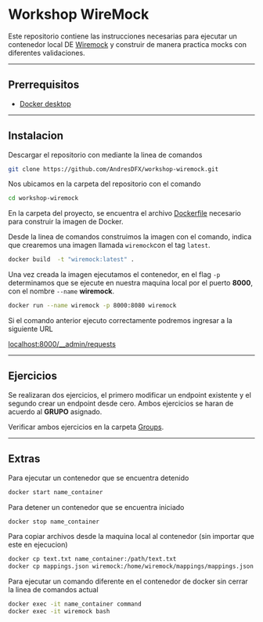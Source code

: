 # Workshop WireMock

Este repositorio contiene las instrucciones necesarias para ejecutar un contenedor local DE [Wiremock](http://wiremock.org/) y construir de manera practica mocks con diferentes validaciones.

---
## Prerrequisitos
+ [Docker desktop](https://www.docker.com/)

---
## Instalacion

Descargar el repositorio con mediante la linea de comandos 
```bash
git clone https://github.com/AndresDFX/workshop-wiremock.git
```

Nos ubicamos en la carpeta del repositorio con el comando
```bash
cd workshop-wiremock
```

En la carpeta del proyecto, se encuentra el archivo [Dockerfile](./Dockerfile) necesario para construir la imagen de Docker.

Desde la linea de comandos construimos la imagen con el comando, indica que crearemos una imagen llamada `wiremock`con el tag `latest`.

```bash
docker build  -t "wiremock:latest" .
```

Una vez creada la imagen ejecutamos el contenedor, en el flag `-p` determinamos que se ejecute en nuestra maquina local por el puerto **8000**, con el nombre `--name` **wiremock**.

```bash
docker run --name wiremock -p 8000:8080 wiremock
```

Si el comando anterior ejecuto correctamente podremos ingresar a la siguiente URL

[localhost:8000/__admin/requests](http://localhost:8000/__admin/requests)

---

## Ejercicios

Se realizaran dos ejercicios, el primero modificar un endpoint existente y el segundo crear un endpoint desde cero. Ambos ejercicios se haran de acuerdo al **GRUPO** asignado.

Verificar ambos ejercicios en la carpeta [Groups](./Groups).


---
## Extras

Para ejecutar un contenedor que se encuentra detenido
```bash
docker start name_container
```

Para detener un contenedor que se encuentra iniciado
```bash
docker stop name_container
```

Para copiar archivos desde la maquina local al contenedor (sin importar que este en ejecucion) 
```bash
docker cp text.txt name_container:/path/text.txt
docker cp mappings.json wiremock:/home/wiremock/mappings/mappings.json
```
Para ejecutar un comando diferente en el contenedor de docker sin cerrar la linea de comandos actual
```bash
docker exec -it name_container command
docker exec -it wiremock bash
```
